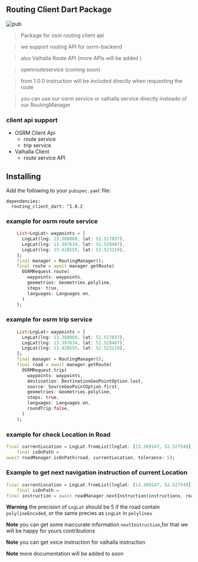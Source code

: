 ## Routing Client Dart Package
![pub](https://img.shields.io/badge/pub-v1.0.2-blue)


> Package for osm routing client api 

> we support routing API for osrm-backend

> also Valhalla Route API (more APIs will be added )

> openrouteservice (coming soon)

> from 1.0.0 instruction will be included directly when requesting the route

> you can use our osrm service or valhalla service directly insteado of our RoutingManager

### client api support

* OSRM Client Api 
  * route service
  * trip service
* Valhalla Client
  * route service API

## Installing

Add the following to your `pubspec.yaml` file:

    dependencies:
      routing_client_dart: ^1.0.2


### example for osrm route service

```dart
    List<LngLat> waypoints = [
      LngLat(lng: 13.388860, lat: 52.517037),
      LngLat(lng: 13.397634, lat: 52.529407),
      LngLat(lng: 13.428555, lat: 52.523219),
    ];
    final manager = RoutingManager();
    final route = await manager.getRoute(
      OSRMRequest.route(
        waypoints: waypoints,
        geometries: Geometries.polyline,
        steps: true,
        languages: Languages.en,
      )
    );
```

### example for osrm trip service

```dart
    List<LngLat> waypoints = [
      LngLat(lng: 13.388860, lat: 52.517037),
      LngLat(lng: 13.397634, lat: 52.529407),
      LngLat(lng: 13.428555, lat: 52.523219),
    ];
    final manager = RoutingManager();
    final road = await manager.getRoute(
      OSRMRequest.trip(
        waypoints: waypoints,
        destination: DestinationGeoPointOption.last,
        source: SourceGeoPointOption.first,
        geometries: Geometries.polyline,
        steps: true,
        languages: Languages.en,
        roundTrip:false,
      )
    );
```

### example for check Location in Road

```dart
final currentLocation = LngLat.fromList(lnglat: [13.389147, 52.527549]);
    final isOnPath =
await roadManager.isOnPath(road, currentLocation, tolerance: 5);
```

### Example to get next navigation instruction of current Location



```dart
final currentLocation = LngLat.fromList(lnglat: [13.389147, 52.527549]);
    final isOnPath =
final instruction = await roadManager.nextInstruction(instructions, road, currentLocation, tolerance: 5);

```
**Warning** the precision of `LngLat` should be 5 if the road contain `polylineEncoded`, or the same precies as `LngLat` in `polylines`

**Note** you can get some inaccurate information `nextInstruction`,for that we will be happy for yours contributions

**Note** you can get voice instruction for valhalla instruction

**Note** more documentation will be added to soon
